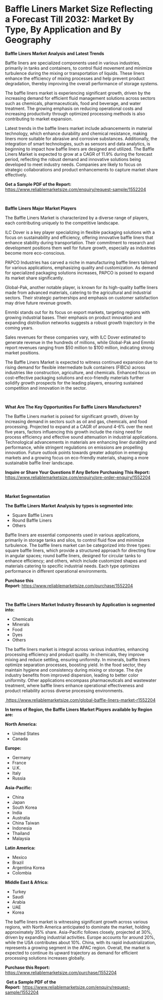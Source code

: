 <p><h1>Baffle Liners Market Size Reflecting a Forecast Till 2032: Market By Type, By Application and By Geography</h1></p><p><strong>Baffle Liners Market Analysis and Latest Trends</strong></p>
<p><p>Baffle liners are specialized components used in various industries, primarily in tanks and containers, to control fluid movement and minimize turbulence during the mixing or transportation of liquids. These liners enhance the efficiency of mixing processes and help prevent product degradation, thereby improving the overall performance of storage systems.</p><p>The baffle liners market is experiencing significant growth, driven by the increasing demand for efficient fluid management solutions across sectors such as chemicals, pharmaceuticals, food and beverage, and water treatment. The growing emphasis on reducing operational costs and increasing productivity through optimized processing methods is also contributing to market expansion.</p><p>Latest trends in the baffle liners market include advancements in material technology, which enhance durability and chemical resistance, making liners more suitable for abrasive and corrosive substances. Additionally, the integration of smart technologies, such as sensors and data analytics, is beginning to impact how baffle liners are designed and utilized. The Baffle Liners Market is expected to grow at a CAGR of 11.9% during the forecast period, reflecting the robust demand and innovative solutions being developed to meet industry needs. Companies are likely to focus on strategic collaborations and product enhancements to capture market share effectively.</p></p>
<p><strong>Get a Sample PDF of the Report:&nbsp;</strong> <a href="https://www.reliablemarketsize.com/enquiry/request-sample/1552204?utm_campaign=3017&utm_medium=2&utm_source=Github&utm_content=ia&utm_term=19042025&utm_id=baffle-liners">https://www.reliablemarketsize.com/enquiry/request-sample/1552204</a></p>
<p>&nbsp;</p>
<p><strong>Baffle Liners Major Market Players</strong></p>
<p><p>The Baffle Liners Market is characterized by a diverse range of players, each contributing uniquely to the competitive landscape. </p><p>ILC Dover is a key player specializing in flexible packaging solutions with a focus on sustainability and efficiency, offering innovative baffle liners that enhance stability during transportation. Their commitment to research and development positions them well for future growth, especially as industries become more eco-conscious.</p><p>PAPCO Industries has carved a niche in manufacturing baffle liners tailored for various applications, emphasizing quality and customization. As demand for specialized packaging solutions increases, PAPCO is poised to expand its market share significantly.</p><p>Global-Pak, another notable player, is known for its high-quality baffle liners made from advanced materials, catering to the agricultural and industrial sectors. Their strategic partnerships and emphasis on customer satisfaction may drive future revenue growth.</p><p>Emmbi stands out for its focus on export markets, targeting regions with growing industrial bases. Their emphasis on product innovation and expanding distribution networks suggests a robust growth trajectory in the coming years.</p><p>Sales revenues for these companies vary, with ILC Dover estimated to generate revenue in the hundreds of millions, while Global-Pak and Emmbi report revenues ranging from $50 million to $100 million, indicating strong market positions.</p><p>The Baffle Liners Market is expected to witness continued expansion due to rising demand for flexible intermediate bulk containers (FIBCs) across industries like construction, agriculture, and chemicals. Enhanced focus on cost-effective packaging solutions and eco-friendly materials further solidify growth prospects for the leading players, ensuring sustained competition and innovation in the sector.</p></p>
<p>&nbsp;</p>
<p><strong>What Are The Key Opportunities For Baffle Liners Manufacturers?</strong></p>
<p><p>The Baffle Liners market is poised for significant growth, driven by increasing demand in sectors such as oil and gas, chemicals, and food processing. Projected to expand at a CAGR of around 4-6% over the next five years, factors influencing this growth include the rising need for process efficiency and effective sound attenuation in industrial applications. Technological advancements in materials are enhancing liner durability and performance, while stringent regulations on emissions are propelling innovation. Future outlook points towards greater adoption in emerging markets and a growing focus on eco-friendly materials, shaping a more sustainable baffle liner landscape.</p></p>
<p><strong>Inquire or Share Your Questions If Any Before Purchasing This Report:</strong> <a href="https://www.reliablemarketsize.com/enquiry/pre-order-enquiry/1552204?utm_campaign=3017&utm_medium=2&utm_source=Github&utm_content=ia&utm_term=19042025&utm_id=baffle-liners">https://www.reliablemarketsize.com/enquiry/pre-order-enquiry/1552204</a></p>
<p>&nbsp;</p>
<p><strong>Market Segmentation</strong></p>
<p><strong>The Baffle Liners Market Analysis by types is segmented into:</strong></p>
<p><ul><li>Square Baffle Liners</li><li>Round Baffle Liners</li><li>Others</li></ul></p>
<p><p>Baffle liners are essential components used in various applications, primarily in storage tanks and silos, to control fluid flow and minimize turbulence. The baffle liners market can be categorized into three types: square baffle liners, which provide a structured approach for directing flow in angular spaces; round baffle liners, designed for circular tanks to enhance efficiency; and others, which include customized shapes and materials catering to specific industrial needs. Each type optimizes performance in different operational environments.</p></p>
<p><strong>Purchase this Report:&nbsp;</strong><a href="https://www.reliablemarketsize.com/purchase/1552204?utm_campaign=3017&utm_medium=2&utm_source=Github&utm_content=ia&utm_term=19042025&utm_id=baffle-liners">https://www.reliablemarketsize.com/purchase/1552204</a></p>
<p>&nbsp;</p>
<p><strong>The Baffle Liners Market Industry Research by Application is segmented into:</strong></p>
<p><ul><li>Chemicals</li><li>Minerals</li><li>Food</li><li>Dyes</li><li>Others</li></ul></p>
<p><p>The baffle liners market is integral across various industries, enhancing processing efficiency and product quality. In chemicals, they improve mixing and reduce settling, ensuring uniformity. In minerals, baffle liners optimize separation processes, boosting yield. In the food sector, they maintain hygiene and consistency during mixing or storage. The dye industry benefits from improved dispersion, leading to better color uniformity. Other applications encompass pharmaceuticals and wastewater treatment, where baffle liners enhance operational effectiveness and product reliability across diverse processing environments.</p></p>
<p><a href="https://www.reliablemarketsize.com/global-baffle-liners-market-r1552204?utm_campaign=3017&utm_medium=2&utm_source=Github&utm_content=ia&utm_term=19042025&utm_id=baffle-liners">&nbsp;https://www.reliablemarketsize.com/global-baffle-liners-market-r1552204</a></p>
<p><strong>In terms of Region, the Baffle Liners Market Players available by Region are:</strong></p>
<p>
    <p> <strong> North America: </strong>
        <ul>
            <li>United States</li>
            <li>Canada</li>
        </ul>
        </p> 
    <p> <strong> Europe: </strong>
        <ul>
            <li>Germany</li>
            <li>France</li>
            <li>U.K.</li>
            <li>Italy</li>
            <li>Russia</li>
        </ul>
        </p> 
    <p> <strong> Asia-Pacific: </strong>
        <ul>
            <li>China</li>
            <li>Japan</li>
            <li>South Korea</li>
            <li>India</li>
            <li>Australia</li>
            <li>China Taiwan</li>
            <li>Indonesia</li>
            <li>Thailand</li>
            <li>Malaysia</li>
        </ul>
        </p> 
    <p> <strong> Latin America: </strong>
        <ul>
            <li>Mexico</li>
            <li>Brazil</li>
            <li>Argentina Korea</li>
            <li>Colombia</li>
        </ul>
        </p> 
    <p> <strong> Middle East & Africa: </strong>
        <ul>
            <li>Turkey</li>
            <li>Saudi</li>
            <li>Arabia</li>
            <li>UAE</li>
            <li>Korea</li>
        </ul>
    </p>
    </p>
<p><p>The baffle liners market is witnessing significant growth across various regions, with North America anticipated to dominate the market, holding approximately 35% share. Asia-Pacific follows closely, projected at 30%, driven by expanding industrial activities. Europe accounts for around 20%, while the USA contributes about 10%. China, with its rapid industrialization, represents a growing segment in the APAC region. Overall, the market is expected to continue its upward trajectory as demand for efficient processing solutions increases globally.</p></p>
<p><strong>Purchase this Report: </strong><a href="https://www.reliablemarketsize.com/purchase/1552204?utm_campaign=3017&utm_medium=2&utm_source=Github&utm_content=ia&utm_term=19042025&utm_id=baffle-liners">https://www.reliablemarketsize.com/purchase/1552204</a></p>
<p>&nbsp;<strong>Get a Sample PDF of the Report:&nbsp;&nbsp;</strong><a href="https://www.reliablemarketsize.com/enquiry/request-sample/1552204?utm_campaign=3017&utm_medium=2&utm_source=Github&utm_content=ia&utm_term=19042025&utm_id=baffle-liners">https://www.reliablemarketsize.com/enquiry/request-sample/1552204</a></p>
<p><strong></strong></p>
<p><p></p><p></p><p></p></p>
